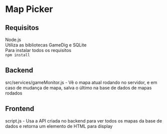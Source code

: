 # Map Picker

## Requisitos
Node.js  
Utiliza as bibliotecas GameDig e SQLite  
Para instalar todos os requisitos  
```npm install```

## Backend
src/services/gameMonitor.js - Vê o mapa atual rodando no servidor, e em caso de mudança de mapa, salva o último na base de dados de mapas rodados

## Frontend
script.js - Usa a API criada no backend para ver todos os mapas da base de dados e retorna um elemento de HTML para display
